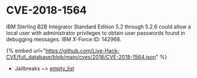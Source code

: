 # CVE-2018-1564

IBM Sterling B2B Integrator Standard Edition 5.2 through 5.2.6 could allow a local user with administrator privileges to obtain user passwords found in debugging messages. IBM X-Force ID: 142968.

{% embed url="https://github.com/Live-Hack-CVE/full_database/blob/main/cves/2018/CVE-2018-1564.json" %}


* Jailbreaks ~> [empty_list](https://zeste.alice-snow.ru/2018/database/cve-2018-1564/empty_list-jailbreaks)